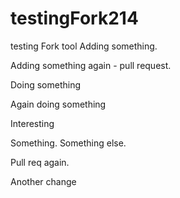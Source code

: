 # testingFork214
testing Fork tool
Adding something.

Adding something again - pull request.

Doing something

Again doing something

Interesting


Something.
Something else.

Pull req again.

Another change
